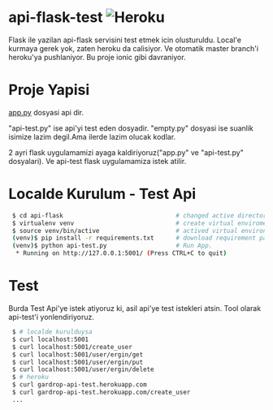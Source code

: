 # api-flask-test ![Heroku](https://heroku-badge.herokuapp.com/?app=gardrop-api-test)
Flask ile yazilan api-flask servisini test etmek icin olusturuldu. Local'e kurmaya gerek yok, zaten heroku da calisiyor.
Ve otomatik master branch'i heroku'ya pushlaniyor. Bu proje ionic gibi davraniyor.

# Proje Yapisi

[app.py](https://github.com/erginipekci7/api-flask) dosyasi api dir.<p> "api-test.py" ise api'yi test eden dosyadir. "empty.py" dosyasi ise suanlik isimize lazim degil.Ama ilerde lazim olucak kodlar.</p>
<p>2 ayri flask uygulamamizi ayaga kaldiriyoruz("app.py" ve "api-test.py" dosyalari). Ve api-test flask uygulamamiza istek atilir.</p>

# Localde Kurulum - Test Api

```bash
 $ cd api-flask                               # changed active directory to repo
 $ virtualenv venv                            # create virtual enviroment
 $ source venv/bin/active                     # actived virtual environment
 (venv)$ pip install -r requirements.txt      # download requirement packages.
 (venv)$ python api-test.py                   # Run App.
  * Running on http://127.0.0.1:5001/ (Press CTRL+C to quit)
```

# Test
<p>Burda Test Api'ye istek atiyoruz ki, asil api'ye test istekleri atsin. Tool olarak api-test'i yonlendiriyoruz.</p>


```bash
 $ # localde kurulduysa
 $ curl localhost:5001
 $ curl localhost:5001/create_user
 $ curl localhost:5001/user/ergin/get
 $ curl localhost:5001/user/ergin/put
 $ curl localhost:5001/user/ergin/delete
 $ # heroku
 $ curl gardrop-api-test.herokuapp.com
 $ curl gardrop-api-test.herokuapp.com/create_user
 ...
```
